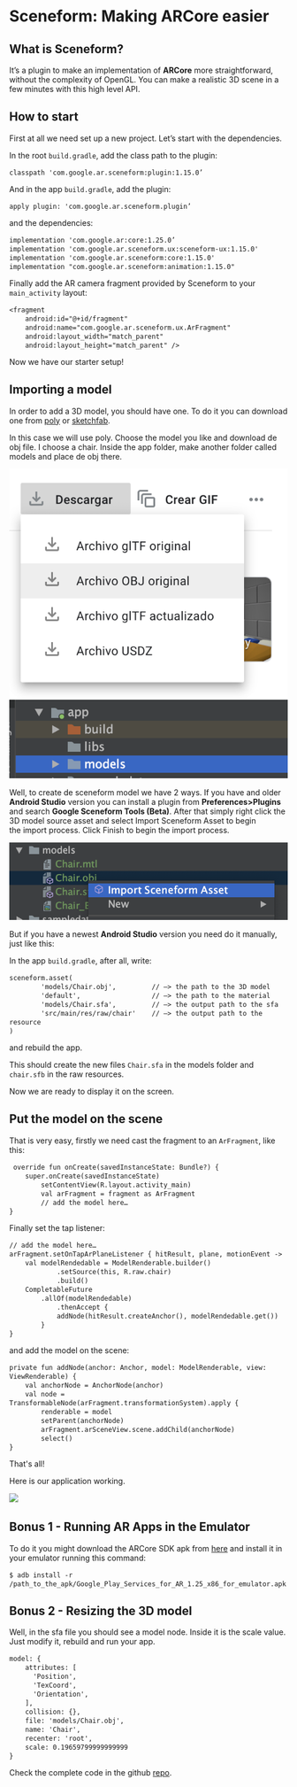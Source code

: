 # Sceneform: Making ARCore easier


## What is Sceneform?

It’s a plugin to make an implementation of **ARCore** more straightforward, without the complexity of OpenGL.
You can make a realistic 3D scene in a few minutes with this high level API.

## How to start

First at all we need set up a new project. Let’s start with the dependencies.
 
In the root `build.gradle`, add the class path to the plugin:

```
classpath 'com.google.ar.sceneform:plugin:1.15.0’
```

And in the app `build.gradle`, add the plugin:

```
apply plugin: 'com.google.ar.sceneform.plugin’
```

and the dependencies:

```
implementation 'com.google.ar:core:1.25.0’
implementation 'com.google.ar.sceneform.ux:sceneform-ux:1.15.0'
implementation 'com.google.ar.sceneform:core:1.15.0'
implementation "com.google.ar.sceneform:animation:1.15.0"
```

Finally add the AR camera fragment provided by Sceneform to your `main_activity` layout:

```
<fragment
    android:id="@+id/fragment"
    android:name="com.google.ar.sceneform.ux.ArFragment"
    android:layout_width="match_parent"
    android:layout_height="match_parent" />
```

Now we have our starter setup!

## Importing a model

In order to add a 3D model, you should have one. To do it you can download one from [poly](https://poly.google.com/) or [sketchfab](https://sketchfab.com/).

In this case we will use poly. Choose the model you like and download de obj file. I choose a chair.
Inside the app folder, make another folder called models and place de obj there.

![](images/download-obj.png)
![](images/models-folder.png)

Well, to create de sceneform model we have 2 ways. If you have and older **Android Studio** version you can install a plugin from **Preferences>Plugins**
and search **Google Sceneform Tools (Beta)**. After that simply right click the 3D model source asset and select Import Sceneform Asset to begin the import process.
Click Finish to begin the import process.

![](images/import-sceneform.png)

But if you have a newest **Android Studio** version you need do it manually, just like this:

In the app `build.gradle`, after all, write:

```
sceneform.asset(
        'models/Chair.obj',         // —> the path to the 3D model
        'default',                  // —> the path to the material
        'models/Chair.sfa',         // —> the output path to the sfa
        'src/main/res/raw/chair'    // —> the output path to the resource
)
```

and rebuild the app.

This should create the new files `Chair.sfa` in the models folder and `chair.sfb` in the raw resources.

Now we are ready to display it on the screen.

## Put the model on the scene

That is very easy, firstly we need cast the fragment to an `ArFragment`, like this:

```
 override fun onCreate(savedInstanceState: Bundle?) {
	super.onCreate(savedInstanceState)
        setContentView(R.layout.activity_main)
        val arFragment = fragment as ArFragment
        // add the model here…
}
```

Finally set the tap listener:

```
// add the model here…
arFragment.setOnTapArPlaneListener { hitResult, plane, motionEvent ->
	val modelRendedable = ModelRenderable.builder()
    		.setSource(this, R.raw.chair)
    		.build()
	CompletableFuture
		.allOf(modelRendedable)
    		.thenAccept { 
			addNode(hitResult.createAnchor(), modelRendedable.get())
		}
}
```
and add the model on the scene:

```
private fun addNode(anchor: Anchor, model: ModelRenderable, view: ViewRenderable) {
    val anchorNode = AnchorNode(anchor)
    val node = TransformableNode(arFragment.transformationSystem).apply {
        renderable = model
        setParent(anchorNode)
        arFragment.arSceneView.scene.addChild(anchorNode)
        select()
}
```

That's all! 

Here is our application working.

![](images/ezgif.com-gif-maker.gif)

## Bonus 1 - Running AR Apps in the Emulator

To do it you might download the ARCore SDK apk from [here](https://github.com/google-ar/arcore-android-sdk/releases)
and install it in your emulator running this command:

```
$ adb install -r /path_to_the_apk/Google_Play_Services_for_AR_1.25_x86_for_emulator.apk
```

## Bonus 2 - Resizing the 3D model

Well, in the sfa file you should see a model node. Inside it is the scale value.
Just modify it, rebuild and run your app.

```
model: {
    attributes: [
      'Position',
      'TexCoord',
      'Orientation',
    ],
    collision: {},
    file: 'models/Chair.obj',
    name: 'Chair',
    recenter: 'root',
    scale: 0.19659799999999999
}
```

Check the complete code in the github [repo](https://gitlab.com/thinkup-public/blogs/android-sceneform-arcore).

